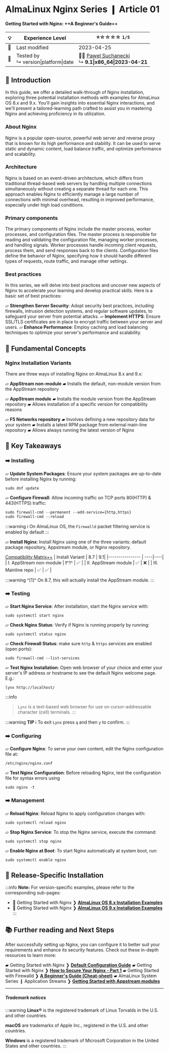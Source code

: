 # AlmaLinux Nginx Series ❙ Article 01
#### Getting Started with Nginx: ++A Beginner's Guide++ 

| 💡 | Experience Level  | ⭐☆☆☆☆ `1/5` |
|--- | --------- | -------- |
| 📆 | Last modified | 2023-04-25
| 🔧 |  Tested by <br> ↳ version\|platform\|date | 👨‍💻 [Pawel Suchanecki](mailto:psuchanecki@almalinux.org) <br>  ↳ **9.1\|x86_64\|2023-04-21** | 
  

## 🌟 Introduction

In this guide, we offer a detailed walk-through of Nginx installation, exploring three potential installation methods with examples for AlmaLinux OS 8.x and 9.x. You'll gain insights into essential Nginx interactions, and we'll present a tailored-learning path crafted to assist you in mastering Nginx and achieving proficiency in its utilization.


### About Nginx 

Nginx is a popular open-source, powerful web server and reverse proxy that is known for its high performance and stability. It can be used to serve static and dynamic content, load balance traffic, and optimize performance and scalability. 


### Architecture 
Nginx is based on an event-driven architecture, which differs from traditional thread-based web servers by handling multiple connections simultaneously without creating a separate thread for each one. This approach enables Nginx to efficiently manage a large number of connections with minimal overhead, resulting in improved performance, especially under high load conditions.


### Primary components
The primary components of Nginx include the master process, worker processes, and configuration files. The master process is responsible for reading and validating the configuration file, managing worker processes, and handling signals. Worker processes handle incoming client requests, process them, and send responses back to the clients. Configuration files define the behavior of Nginx, specifying how it should handle different types of requests, route traffic, and manage other settings.

### Best practices

In this series, we will delve into best practices and uncover new aspects of Nginx to accelerate your learning and develop practical skills. Here is a basic set of best practices:


▱ **Strengthen Server Security**: Adopt security best practices, including firewalls, intrusion detection systems, and regular software updates, to safeguard your server from potential attacks.
▱ **Implement HTTPS**: Ensure SSL/TLS certificates are in place to encrypt traffic between your server and users.
▱ **Enhance Performance**: Employ caching and load balancing techniques to optimize your server's performance and scalability.

## 🧠 Fundamental Concepts 

### Nginx Installation Variants

There are three ways of installing Nginx on AlmaLinux 8.x and 9.x:

 ▱ **AppStream non-module**
 ▰ Installs the default, non-module version from the AppStream repository
    
 ▱ **AppStream module**
 ▰ Installs the module version from the AppStream repository
 ▰ Allows installation of a specific version for compatibility reasons

  ▱ **F5 Networks repository** 
  ▰ Involves defining a new repository data for your system
  ▰ Installs a latest RPM package from external main-line repository
  ▰ Allows always running the latest version of Nginx



## 📝 Key Takeaways

### ➡️ Installing
▱  **Update System Packages**: Ensure your system packages are up-to-date before installing Nginx by running:
```
sudo dnf update
```
▱ **Configure Firewall**: Allow incoming traffic on TCP ports 80(HTTP) & 443(HTTPS) traffic: 
    
```
sudo firewall-cmd --permanent --add-service={http,https} 
sudo firewall-cmd --reload
```
:::warning
ℹ️ On AlmaLinux OS, the `Firewalld` packet filtering service is enabled by default 
:::
 

▱ **Install Nginx**: Install Nginx using one of the three variants: default package repository, Appstream module, or Nginx repository.

   <u>Compatibility Matrix++</u>
   | Install Variant | 8.7 | 9.1|
   |---------------- | ----|----|
   | I. AppStream non-module  |  ❗^1^ |  ✅ |
   | II. AppStream module |  ✅ |  ❌ |
   | III. Mainline repo  |  ✅ |  ✅ | 
    
:::warning 
  ^[1]^ On 8.7, this will actually install the AppStream module.
:::


### ➡️ Testing
▱ **Start Nginx Service**: After installation, start the Nginx service with:
```
sudo systemctl start nginx
``` 

▱ **Check Nginx Status**: Verify if Nginx is running properly by running: 
 ```
 sudo systemctl status nginx
 ```

▱ **Check Firewall Status**: make sure `http` & `https` services are enabled (open ports):

```
sudo firewall-cmd --list-services 
```

▱ **Test Nginx Installation**: Open web browser of your choice and enter your server's IP address or hostname to see the default Nginx welcome page. E.g.:
 ```
 lynx http://localhost/ 
 ```
 
 :::info
 > `Lynx` is a text-based web browser for use on cursor-addressable character (cell) terminals. 
 :::
 
 :::warning
 **TIP**
 ℹ️ To exit `Lynx` press `q` and then `y` to confirm.
 :::


### ➡️ Configuring
▱ **Configure Nginx**: To serve your own content, edit the Nginx configuration file at:
  ```
  /etc/nginx/nginx.conf
  ```
  
▱ **Test Nginx Configuration**: Before reloading Nginx, test the configuration file for syntax errors using 
  ```
  sudo nginx -t
  ```
    

### ➡️ Management
▱ **Reload Nginx**: Reload Nginx to apply configuration changes with:
  ```
  sudo systemctl reload nginx
  ```
  
▱ **Stop Nginx Service**: To stop the Nginx service, execute the command: 
 ```
 sudo systemctl stop nginx
```

▱ **Enable Nginx at Boot**: To start Nginx automatically at system boot, run:
```
sudo systemctl enable nginx
```


## 📖 Release-Specific Installation

   :::info
   **Note:** For version-specific examples, please refer to the corresponding sub-pages:
   - 🔖 Getting Started with Nginx ❯ **[AlmaLinux OS 8.x Installation Examples](https://hackmd.io/@almalinux/ByRCf18Mh)**     
   - 🔖 Getting Started with Nginx ❯ **[AlmaLinux OS 9.x Installation Examples](https://hackmd.io/@almalinux**/r1oe9mLf2)**
   :::


## 📚 Further reading and Next Steps
After successfully setting up Nginx, you can configure it to better suit your requirements and enhance its security features. Check out these in-depth resources to learn more:

▰ Getting Started with Nginx ❯ **[ Default Configuration Guide](https://hackmd.io/@almalinux/rydHoLbRo)** 
▰ Getting Started with Nginx ❯ **[How to Secure Your Nginx - Part 1](https://hackmd.io/@almalinux/HJjNRUW0i)**
▰ Getting Started with Firewalld ❯ **[A Beginner's Guide (Cheat-sheet)](https://hackmd.io/@almalinux/H1H_Xl8G2)**
▰ AlmaLinux System Series ❙ Application Streams ❯ **[Getting Started with Appstream modules](https://hackmd.io/@almalinux/SyMhps8Mn)**

----    
   
##### Trademark notices
:::warning
**Linux®** is the registered trademark of Linus Torvalds in the U.S. and other countries.

**macOS** are trademarks of Apple Inc., registered in the U.S. and other countries.

**Windows** is a registered trademark of Microsoft Corporation in the United States and other countries.
:::
